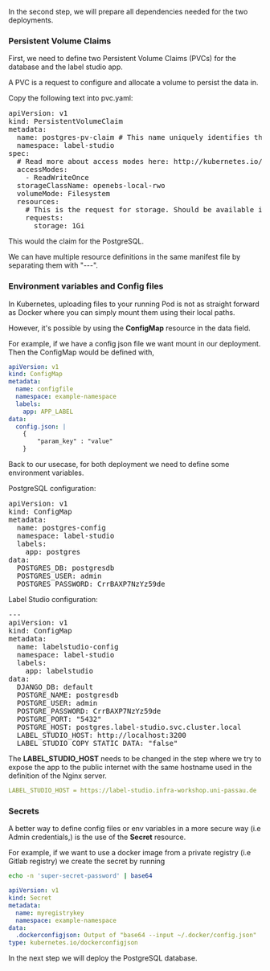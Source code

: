 In the second step, we will prepare all dependencies needed for the two deployments.

### Persistent Volume Claims

First, we need to define two Persistent Volume Claims (PVCs) for the database and the label studio app.

A PVC is a request to configure and allocate a volume to persist the data in.

Copy the following text into pvc.yaml:

<pre class="file" data-filename="pvc.yaml" data-target="replace">
apiVersion: v1
kind: PersistentVolumeClaim
metadata:
  name: postgres-pv-claim # This name uniquely identifies the PVC. Will be used in deployment below.
  namespace: label-studio
spec:
  # Read more about access modes here: http://kubernetes.io/docs/user-guide/persistent-volumes/#access-modes
  accessModes:
    - ReadWriteOnce
  storageClassName: openebs-local-rwo
  volumeMode: Filesystem
  resources:
    # This is the request for storage. Should be available in the cluster.
    requests:
      storage: 1Gi
</pre>

This would the claim for the PostgreSQL.

We can have multiple resource definitions in the same manifest file by separating them with "---". 

### Environment variables and Config files
In Kubernetes, uploading files to your running Pod is not as straight forward as Docker where you can simply mount them using their local paths.

However, it's possible by using the **ConfigMap** resource in the data field.

For example, if we have a config json file we want mount in our deployment. Then the ConfigMap would be defined with,

``` yaml
apiVersion: v1
kind: ConfigMap
metadata:
  name: configfile
  namespace: example-namespace
  labels:
    app: APP_LABEL
data:
  config.json: |
    {
        "param_key" : "value"
    }
```

Back to our usecase, for both deployment we need to define some environment variables.

PostgreSQL configuration:

<pre class="file" data-filename="config.yaml" data-target="replace">
apiVersion: v1
kind: ConfigMap
metadata:
  name: postgres-config
  namespace: label-studio
  labels:
    app: postgres
data:
  POSTGRES_DB: postgresdb
  POSTGRES_USER: admin
  POSTGRES_PASSWORD: CrrBAXP7NzYz59de
</pre>

Label Studio configuration:

<pre class="file" data-filename="config.yaml" data-target="append">
---
apiVersion: v1
kind: ConfigMap
metadata:
  name: labelstudio-config
  namespace: label-studio
  labels:
    app: labelstudio
data:
  DJANGO_DB: default
  POSTGRE_NAME: postgresdb
  POSTGRE_USER: admin
  POSTGRE_PASSWORD: CrrBAXP7NzYz59de
  POSTGRE_PORT: "5432"
  POSTGRE_HOST: postgres.label-studio.svc.cluster.local
  LABEL_STUDIO_HOST: http://localhost:3200
  LABEL_STUDIO_COPY_STATIC_DATA: "false"
</pre>

The **LABEL_STUDIO_HOST** needs to be changed in the step where we try to expose the app to the public internet with the same hostname used in the definition of the Nginx server.

``` yaml
LABEL_STUDIO_HOST = https://label-studio.infra-workshop.uni-passau.de
```

### Secrets
A better way to define config files or env variables in a more secure way (i.e Admin credentials,) is the use of the **Secret** resource.

For example, if we want to use a docker image from a private registry (i.e Gitlab registry) we create the secret by running

``` bash
echo -n 'super-secret-password' | base64
```

``` yaml
apiVersion: v1
kind: Secret
metadata:
  name: myregistrykey
  namespace: example-namespace
data:
  .dockerconfigjson: Output of "base64 --input ~/.docker/config.json"
type: kubernetes.io/dockerconfigjson
```

In the next step we will deploy the PostgreSQL database.